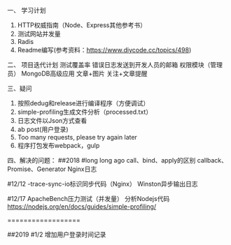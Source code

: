 一、 学习计划
1. HTTP权威指南（Node、Express其他参考书）
2. 测试网站并发量
3. Radis
4. Readme编写(参考资料：https://www.diycode.cc/topics/498)


二、 项目迭代计划
测试覆盖率
错误日志发送到开发人员的邮箱
权限模块（管理员）
MongoDB高级应用
文章+图片
关注+文章提醒

三、疑问
1. 按照dedug和release进行编译程序（方便调试）
2. simple-profiling生成文件分析（processed.txt）
3. 日志文件以Json方式查看
4. ab post(用户登录)
5. Too many requests, please try again later
6. 程序打包发布webpack，gulp

四、解决的问题：
##2018
#long long ago
call、bind、apply的区别
callback、Promise、Generator
Nginx日志

#12/12
-trace-sync-io标识同步代码（Nginx）
Winston异步输出日志

#12/17
ApacheBench压力测试（并发量）
分析Nodejs代码
https://nodejs.org/en/docs/guides/simple-profiling/

==================

##2019
#1/2
增加用户登录时间记录